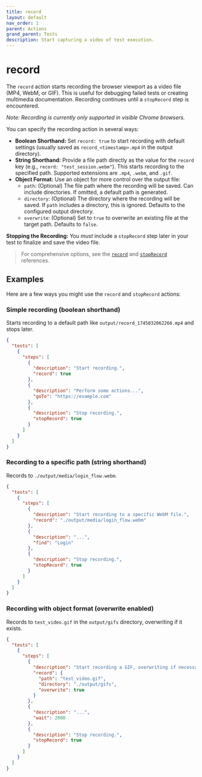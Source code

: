 ```yaml
---
title: record
layout: default
nav_order: 1
parent: Actions
grand_parent: Tests
description: Start capturing a video of test execution.
---
```


# record

The `record` action starts recording the browser viewport as a video file (MP4, WebM, or GIF). This is useful for debugging failed tests or creating multimedia documentation. Recording continues until a `stopRecord` step is encountered.

*Note: Recording is currently only supported in visible Chrome browsers.*

You can specify the recording action in several ways:

- **Boolean Shorthand:** Set `record: true` to start recording with default settings (usually saved as `record_<timestamp>.mp4` in the output directory).
- **String Shorthand:** Provide a file path directly as the value for the `record` key (e.g., `record: "test_session.webm"`). This starts recording to the specified path. Supported extensions are `.mp4`, `.webm`, and `.gif`.
- **Object Format:** Use an object for more control over the output file:
  - `path`: (Optional) The file path where the recording will be saved. Can include directories. If omitted, a default path is generated.
  - `directory`: (Optional) The directory where the recording will be saved. If `path` includes a directory, this is ignored. Defaults to the configured output directory.
  - `overwrite`: (Optional) Set to `true` to overwrite an existing file at the target path. Defaults to `false`.

**Stopping the Recording:** You *must* include a `stopRecord` step later in your test to finalize and save the video file.

> For comprehensive options, see the [`record`](/docs/references/schemas/record) and [`stopRecord`](/docs/references/schemas/stopRecord) references.

## Examples

Here are a few ways you might use the `record` and `stopRecord` actions:

### Simple recording (boolean shorthand)

Starts recording to a default path like `output/record_1745032062266.mp4` and stops later.

```json
{
  "tests": [
    {
      "steps": [
        {
          "description": "Start recording.",
          "record": true
        },
        {
          "description": "Perform some actions...",
          "goTo": "https://example.com"
        },
        {
          "description": "Stop recording.",
          "stopRecord": true
        }
      ]
    }
  ]
}
```

### Recording to a specific path (string shorthand)

Records to `./output/media/login_flow.webm`.

```json
{
  "tests": [
    {
      "steps": [
        {
          "description": "Start recording to a specific WebM file.",
          "record": "./output/media/login_flow.webm"
        },
        {
          "description": "...",
          "find": "Login"
        },
        {
          "description": "Stop recording.",
          "stopRecord": true
        }
      ]
    }
  ]
}
```

### Recording with object format (overwrite enabled)

Records to `test_video.gif` in the `output/gifs` directory, overwriting if it exists.

```json
{
  "tests": [
    {
      "steps": [
        {
          "description": "Start recording a GIF, overwriting if necessary.",
          "record": {
            "path": "test_video.gif",
            "directory": "./output/gifs",
            "overwrite": true
          }
        },
        {
          "description": "...",
          "wait": 2000
        },
        {
          "description": "Stop recording.",
          "stopRecord": true
        }
      ]
    }
  ]
}
